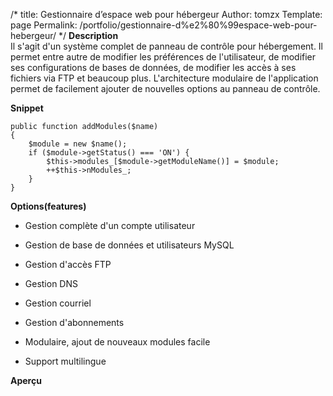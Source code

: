 /*
 title: Gestionnaire d’espace web pour hébergeur
 Author: tomzx
 Template: page
 Permalink: /portfolio/gestionnaire-d%e2%80%99espace-web-pour-hebergeur/
*/
**Description**  
Il s'agit d'un système complet de panneau de contrôle pour hébergement. Il permet entre autre de modifier les préférences de l'utilisateur, de modifier ses configurations de bases de données, de modifier les accès à ses fichiers via FTP et beaucoup plus. L'architecture modulaire de l'application permet de facilement ajouter de nouvelles options au panneau de contrôle.

**Snippet**

<pre><code class="php">public function addModules($name)
{
	$module = new $name();
	if ($module-&gt;getStatus() === 'ON') {
   		$this-&gt;modules_[$module-&gt;getModuleName()] = $module;
		++$this-&gt;nModules_;
	}
}
</code></pre>

**Options(features)**

*   Gestion complète d'un compte utilisateur
*   Gestion de base de données et utilisateurs MySQL
*   Gestion d'accès FTP
*   Gestion DNS
*   Gestion courriel
*   Gestion d'abonnements

*   Modulaire, ajout de nouveaux modules facile
*   Support multilingue

**Aperçu**